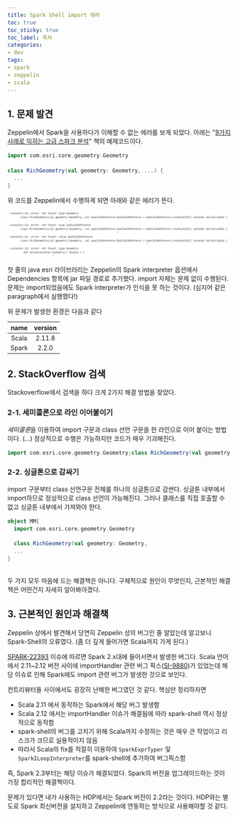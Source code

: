 ```yaml
---
title: Spark Shell import 에러
toc: true
toc_sticky: true
toc_label: 목차
categories:
- dev
tags:
- spark
- zeppelin
- scala
---
```


## 1. 문제 발견

Zeppelin에서 Spark을 사용하다가 이해할 수 없는 에러를 보게 되었다.
아래는 "[9가지 사례로 익히는 고급 스파크 분석](https://github.com/sryza/aas/blob/master/ch08-geotime/src/main/scala/com/cloudera/datascience/geotime/RichGeometry.scala)" 책의 예제코드이다.


```scala
import com.esri.core.geometry.Geometry

class RichGeometry(val geometry: Geometry, ...) {
  ...
}
```


위 코드를 Zeppelin에서 수행하게 되면 아래와 같은 에러가 뜬다.

![zeppelin-error](https://raw.githubusercontent.com/dhkdn9192/dhkdn9192.github.io/master/assets/images/posts/2020/09/07/2020-09-07-zeppelin-error.png)


첫 줄의 java esri 라이브러리는 Zeppelin의 Spark interpreter 옵션에서 Dependencies 항목에 jar 파일 경로로 추가했다.
import 자체는 문제 없이 수행된다.
문제는 import되었음에도 Spark interpreter가 인식을 못 하는 것이다. (심지어 같은 paragraph에서 실행했다!)

위 문제가 발생한 환경은 다음과 같다

| name | version |
| :---: | :---: |
| Scala     | 2.11.8     |
| Spark     | 2.2.0     |

## 2. StackOverflow 검색

Stackoverflow에서 검색을 하다 크게 2가지 해결 방법을 찾았다.

### 2-1. 세미콜론으로 라인 이어붙이기
*세미콜론*을 이용하여 import 구문과 class 선언 구문을 한 라인으로 이어 붙이는 방법이다. (...)
정상적으로 수행은 가능하지만 코드가 매우 기괴해진다.

```scala
import com.esri.core.geometry.Geometry;class RichGeometry(val geometry: Geometry,...)
```


### 2-2. 싱글톤으로 감싸기

import 구문부터 class 선언구문 전체를 하나의 싱글톤으로 감싼다.
싱글톤 내부에서 import하므로 정상적으로 class 선언이 가능해진다.
그러나 클래스를 직접 호출할 수 없고 싱글톤 내부에서 가져와야 한다.

```scala
object MM{
  import com.esri.core.geometry.Geometry

  class RichGeometry(val geometry: Geometry,
  ...
}

```

<br>
두 가지 모두 마음에 드는 해결책은 아니다.
구체적으로 원인이 무엇인지, 근본적인 해결책은 어떤건지 자세히 알아봐야겠다.

## 3. 근본적인 원인과 해결책
Zeppelin 상에서 발견해서 당연히 Zeppelin 상의 버그인 줄 알았는데 알고보니 Spark-Shell의 오류였다.
(좀 더 깊게 들어가면 Scala까지 가게 된다.)

[SPARK-22393](https://issues.apache.org/jira/browse/SPARK-22393) 이슈에 따르면 Spark 2.x대에 들어서면서 발생한 버그다.
Scala 언어에서 2.11~2.12 버전 사이에 importHandler 관련 버그 픽스([SI-9880](https://github.com/scala/bug/issues/9881))가 있었는데 해당 이슈로 인해 Spark에도 import 관련 버그가 발생한 것으로 보인다.

컨트리뷰터들 사이에서도 굉장히 난해한 버그였던 것 같다. 핵심만 정리하자면

- Scala 2.11 에서 동작하는 Spark에서 해당 버그 발생함
- Scala 2.12 에서는 importHandler 이슈가 해결됨에 따라 spark-shell 역시 정상적으로 동작함
- spark-shell의 버그를 고치기 위해 Scala까지 수정하는 것은 매우 큰 작업이고 리스크가 크므로 실용적이지 않음
- 따라서 Scala의 fix를 적절히 이용하여 ```SparkExprTyper``` 및 ```SparkILoopInterpreter```를 spark-shell에 추가하여 버그픽스함

즉, Spark 2.3부터는 해당 이슈가 해결되었다.
Spark의 버전을 업그레이드하는 것이 가장 합리적인 해결책이다.

문제가 있다면 내가 사용하는 HDP에서는 Spark 버전이 2.2라는 것이다.
HDP와는 별도로 Spark 최신버전을 설치하고 Zeppelin에 연동하는 방식으로 사용해야할 것 같다.

